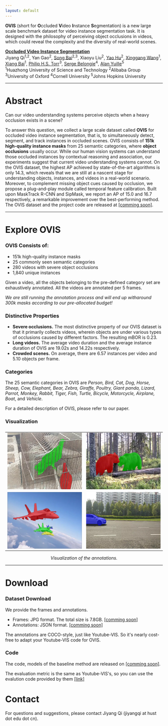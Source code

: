 ```yaml
---
layout: default
---
```


**OVIS** (short for **O**ccluded **V**ideo **I**nstance **S**egmentation) is a new large scale benchmark dataset for video instance segmentation task. It is designed with the philosophy of perceiving object occlusions in videos, which could reveal the complexity and the diversity of real-world scenes.

[**Occluded Video Instance Segmentation**](coming-soon)<br>
Jiyang Qi<sup>1,2</sup>, Yan Gao<sup>2</sup>, [Song Bai](http://songbai.site)<sup>2,3</sup>, Xiaoyu Liu<sup>2</sup>, [Yao Hu](https://scholar.google.com/citations?user=LIu7k7wAAAAJ)<sup>2</sup>, [Xinggang Wang](https://xinggangw.info/index_cn.htm)<sup>1</sup>, [Xiang Bai](http://122.205.5.5:8071/~xbai/)<sup>1</sup>, [Philip H.S. Torr](http://www.robots.ox.ac.uk/~phst/)<sup>3</sup>, [Serge Belongie](https://vision.cornell.edu/se3/people/serge-belongie/)<sup>4</sup>, [Alan Yuille](http://www.cs.jhu.edu/~ayuille/)<sup>5</sup><br>
<sup>1</sup>Huazhong University of Science and Technology
<sup>2</sup>Alibaba Group
<sup>3</sup>University of Oxford
<sup>4</sup>Cornell University
<sup>5</sup>Johns Hopkins University


<!-- [[Paper]](coming_soon)        [[Code]](coming_soon)         [[Download]](coming_soon) -->

---

# Abstract
Can our video understanding systems perceive objects when a heavy occlusion exists in a scene?  

To answer this question, we collect a large scale dataset called **OVIS** for occluded video instance segmentation, that is, to simultaneously detect, segment, and track instances in occluded scenes. OVIS consists of **151k high-quality instance masks** from 25 semantic categories, where **object occlusions** usually occur. While our human vision systems can understand those occluded instances by contextual reasoning and association, our experiments suggest that current video understanding systems cannot. On the OVIS dataset, the highest AP achieved by state-of-the-art algorithms is only 14.3, which reveals that we are still at a nascent stage for understanding objects, instances, and videos in a real-world scenario. Moreover, to complement missing object cues caused by occlusion, we propose a plug-and-play module called temporal feature calibration. Built upon MaskTrack R-CNN and SipMask, we report an AP of 15.0 and 16.7 respectively, a remarkable improvement over the best-performing method. The OVIS dataset and the project code are released at [[comming soon]](comming-soon).





---



# Explore OVIS

### OVIS Consists of:
- 151k high-quality instance masks
- 25 commonly seen semantic categories
- 280 videos with severe object occlusions
- 1,840 unique instances

Given a video, all the objects belonging to the pre-defined category set are exhaustively annotated. All the videos are annotated per 5 frames.

*We are still running the annotation process and will end up witharound 300k masks according to our pre-allocated budget!*

### Distinctive Properties

- **Severe occlusions.** The most distinctive property of our OVIS dataset is that it primarily collects videos, wherein objects are under various types of occlusions caused by different factors. The resulting mBOR is 0.23.
- **Long videos.** The average video duration and the average instance duration of OVIS are 19.02s and 14.22s respectively.
- **Crowded scenes.** On average, there are 6.57 instances per video and 5.10 objects per frame.

### Categories
The 25 semantic categories in OVIS are <i>Person, Bird, Cat, Dog, Horse, Sheep, Cow, Elephant, Bear, Zebra, Giraffe, Poultry, Giant panda, Lizard, Parrot, Monkey, Rabbit, Tiger, Fish, Turtle, Bicycle, Motorcycle, Airplane, Boat</i>, and <i>Vehicle</i>.

For a detailed description of OVIS, please refer to our paper.

### Visualization

<!-- ![Various types of occlusions](data/occlusions_singlecol_crop_30.png) -->




<!-- ![shot](data/direct_cut.webp) -->

<table style="display:flex;justify-content:center;border:0">
<tr>
<td><img src="./data/webp/2592056.webp" alt="2592056" width="320" height="180" />
</td>
<td><img src="./data/webp/2930398.webp" alt="2930398" width="320" height="180">
</td>
</tr>
<tr>
<td><img src="./data/webp/2932104.webp" alt="2932104" width="320" height="180">
</td>
<td><img src="./data/webp/3021160.webp" alt="3021160" width="320" height="180">
</td>
</tr>
</table>
<center><i>Visualization of the annotations.</i></center>



<!-- <video width="320" height="240" controls>
  <source src="data/direct_cut.mp4" type="video/mp4">
</video> -->
<!-- ## Categories
The 25 categories are as follows -->

<!-- ![](./data/multi-shot-events.jpg)
<center><i>Figure 2. Examples of multi-shot events. In each row, we show three consecutive shots in an instance and select two frames per shot for
illustration. The scissor icons indicate the shot boundaries.</i></center> -->

----

# Download

### Dataset Download

We provide the frames and annotations.
- Frames: JPG format. The total size is 7.8GB. [[comming soon]](comming-soon)
- Annotations: JSON format. [[comming soon]](comming-soon)

The annotations are COCO-style, just like Youtube-VIS. So it's nearly cost-free to adapt your Youtube-VIS code for OVIS.

### Code

The code, models of the baseline method are released on [[comming soon]](https://github.com/qjy981010/OVIS).

The evaluation metric is the same as Youtube-VIS's, so you can use the evalution code provided by them [[link]](https://github.com/youtubevos/cocoapi)

# Contact
For questions and suggestions, please contact Jiyang Qi (jiyangqi at hust dot edu dot cn).









